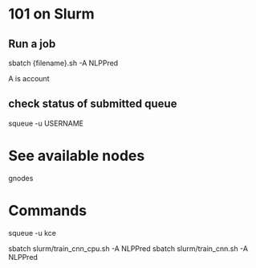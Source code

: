 
# 101 on Slurm


## Run a job

sbatch {filename}.sh -A NLPPred

A is account

## check status of submitted queue
squeue -u USERNAME

# See available nodes
gnodes


# Commands

squeue -u kce

sbatch slurm/train_cnn_cpu.sh -A NLPPred
sbatch slurm/train_cnn.sh -A NLPPred